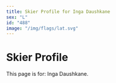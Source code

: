 ```yaml
---
title: Skier Profile for Inga Daushkane
sex: "L"
id: "488"
image: "/img/flags/lat.svg" 
---
```


# Skier Profile

This page is for: Inga Daushkane.
    